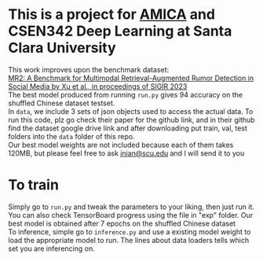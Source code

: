 # This is a project for [AMICA](https://amica.scu.edu/) and CSEN342 Deep Learning at Santa Clara University <br>
This work improves upon the benchmark dataset: <br> [MR2: A Benchmark for Multimodal Retrieval-Augmented Rumor Detection in Social Media by Xu et al., in proceedings of SIGIR 2023](https://dl.acm.org/doi/pdf/10.1145/3539618.3591896) <br>
The best model produced from running `run.py` gives 94 accuracy on the shuffled Chinese dataset testset. <br>
In `data`, we include 3 sets of json objects used to access the actual data. To run this code, plz go check their paper for the github link, and in their github find the dataset google drive link and after downloading put train, val, test folders into the `data` folder of this repo. <br>
Our best model weights are not included because each of them takes 120MB, but please feel free to ask jnian@scu.edu and I will send it to you 
# To train 
Simply go to `run.py` and tweak the parameters to your liking, then just run it. You can also check TensorBoard progress using the file in "exp" folder. Our best model is obtained after 7 epochs on the shuffled Chinese dataset <br>
To inference, simple go to `inference.py` and use a existing model weight to load the appropriate model to run. The lines about data loaders tells which set you are inferencing on. 
